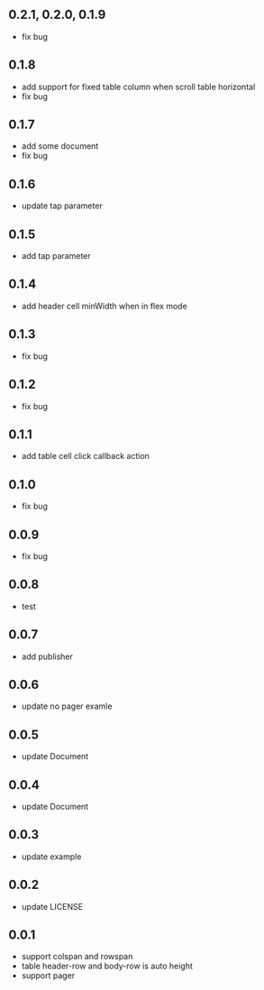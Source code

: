 ## 0.2.1, 0.2.0, 0.1.9

- fix bug

## 0.1.8

- add support for fixed table column when scroll table horizontal
- fix bug

## 0.1.7

- add some document
- fix bug

## 0.1.6

- update tap parameter

## 0.1.5

- add tap parameter

## 0.1.4

- add header cell minWidth when in flex mode

## 0.1.3

- fix bug

## 0.1.2

- fix bug

## 0.1.1

- add table cell click callback action

## 0.1.0

- fix bug

## 0.0.9

- fix bug

## 0.0.8

- test

## 0.0.7

- add publisher

## 0.0.6

- update no pager examle

## 0.0.5

- update Document

## 0.0.4

- update Document

## 0.0.3

- update example

## 0.0.2

- update LICENSE

## 0.0.1

- support colspan and rowspan
- table header-row and body-row is auto height
- support pager
